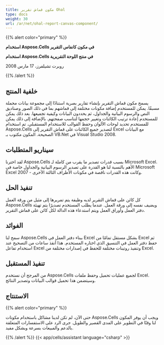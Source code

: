 ```yaml
---
title: مكون قماش تقرير Ohal
type: docs
weight: 30
url: /ar/net/ohal-report-canvas-component/
---
```


{{% alert color="primary" %}}

**استخدام Aspose.Cells في مكون كانفاس التقرير**

**استخدام Aspose.Cells في منتج اللوحة التقريرية**

روبرت تشيلفرز، 17 مارس 2008

{{% /alert %}}

## **خلفية المنتج**

يسمح مكون قماش التقرير بإنشاء تقارير بصرية استنادًا إلى مجموعة بيانات محملة مسبقًا. يمكن للمستخدم إضافة مكونات مختلفة إلى قماشهم بما في ذلك الصور وصناديق النص والرسوم البيانية والجداول، ثم يحددون البيانات وكيفية تجميعها. بعد ذلك يمكن للمستخدم إعادة ترتيب الكائنات وتغيير حجمها لتناسب صفحتهم. بالإضافة إلى ذلك يمكن للمستخدم تحديد لوحات الألوان وحفظ القوالب للاستخدام المستقبلي. تم استخدام Aspose.Cells لتصدير جميع الكائنات على قماش التقرير إلى Excel مع البيانات الصحيحة. المكون مكتوب بـ VB.Net في Visual Studio 2008.

## **سيناريو المتطلبات**

لقد اخترنا Aspose.Cells بسبب قدرات تصدير ما يقرب من كاملة لـ Microsoft Excel. الأهم بالنسبة لنا هو القدرة على تصدير الرسوم البيانية والجداول خاصة في Microsoft Excel 2007 - وكانت هذه القدرات ناقصة في مكونات الأطراف الثالثة الأخرى.

## **تنفيذ الحل**

كل كائن على قماش التقرير لديه وظيفة يتم تمريرها إلى مثيل من ورقة العمل Aspose.Cells ويضيف نفسه إلى ورقة العمل. عندما يطلب المستخدم تصديرًا يتم تهيئة دفتر العمل وأوراق العمل ويتم استدعاء هذه الدالة لكل كائن على قماش التقرير.

## **الفوائد**

سمح لنا Aspose.Cells ببناء دفتر العمل في Excel بشكل مستقل تمامًا من Excel ثم حفظ دفتر العمل في التنسيق الذي اختاره المستخدم. هذا أنقذ ساعات من التصحيح عند استخدام تفاعل Excel وتنفيذ روتينات مختلفة للحفظ في إصدارات مختلفة من Excel.

## **تنفيذ المستقبل**

من المرجح أن نستخدم Aspose.Cells لجميع عمليات تحميل وحفظ ملفات Excel. وسيتضمن هذا تحميل قوالب البيانات وتصدير النتائج.

## **الاستنتاج**

{{% alert color="primary" %}}

حتى الآن، لم تكن لدينا مشاكل باستخدام مكونات Aspose.Cells ويجب أن يوفر المكون لنا وقتًا في التطوير على المدى القصير والطويل. جرى الرد على الاستفسارات المتعلقة بالدعم والمبيعات بسرعة وبشكل مفيد.

{{% /alert %}}
{{< app/cells/assistant language="csharp" >}}
